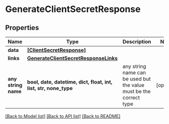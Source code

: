# GenerateClientSecretResponse


## Properties
Name | Type | Description | Notes
------------ | ------------- | ------------- | -------------
**data** | [**[ClientSecretResponse]**](ClientSecretResponse.md) |  | 
**links** | [**GenerateClientSecretResponseLinks**](GenerateClientSecretResponseLinks.md) |  | 
**any string name** | **bool, date, datetime, dict, float, int, list, str, none_type** | any string name can be used but the value must be the correct type | [optional]

[[Back to Model list]](../README.md#documentation-for-models) [[Back to API list]](../README.md#documentation-for-api-endpoints) [[Back to README]](../README.md)



